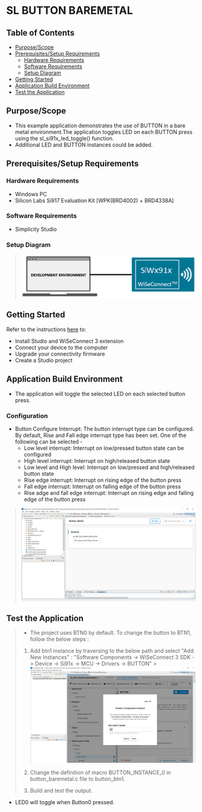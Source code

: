 # SL BUTTON BAREMETAL

## Table of Contents

- [Purpose/Scope](#purposescope)
- [Prerequisites/Setup Requirements](#prerequisitessetup-requirements)
  - [Hardware Requirements](#hardware-requirements)
  - [Software Requirements](#software-requirements)
  - [Setup Diagram](#setup-diagram)
- [Getting Started](#getting-started)
- [Application Build Environment](#application-build-environment)
- [Test the Application](#test-the-application)

## Purpose/Scope

- This example application demonstrates the use of BUTTON in a bare metal environment.The application toggles LED on each BUTTON press using the sl_si91x_led_toggle() function. 
- Additional LED and BUTTON instances could be added.

## Prerequisites/Setup Requirements

### Hardware Requirements

- Windows PC
- Silicon Labs Si917 Evaluation Kit [WPK(BRD4002) + BRD4338A]

### Software Requirements

- Simplicity Studio

### Setup Diagram
> ![Figure: Introduction](resources/readme/setupdiagram.png)

## Getting Started

Refer to the instructions [here](https://docs.silabs.com/wiseconnect/latest/wiseconnect-getting-started/) to:

- Install Studio and WiSeConnect 3 extension
- Connect your device to the computer
- Upgrade your connectivity firmware
- Create a Studio project

## Application Build Environment

- The application will toggle the selected LED on each selected button press.

### Configuration

- Button Configure Interrupt: The button interrupt type can be configured. By default, Rise and Fall edge interrupt type has been set. One of the following can be selected - 
  - Low level interrupt: Interrupt on low/pressed button state can be configured
  - High level interrupt: Interrupt on high/released button state
  - Low level and High level: Interrupt on low/pressed and high/released button state
  - Rise edge interrupt: Interrupt on rising edge of the button press
  - Fall edge interrupt: Interrupt on falling edge of the button press
  - Rise adge and fall edge interrupt: Interrupt on rising edge and falling edge of the button press

> ![Figure: Introduction](resources/readme/image600a.png)

## Test the Application
>
>- The project uses BTN0 by default. To change the button to BTN1, follow the below steps :
>
  >  1. Add btn1 instance by traversing to the below path and select "Add New Instances" :
    "Software Components -> WiSeConnect 3 SDK -> Device -> Si91x -> MCU -> Drivers -> BUTTON"
    >
  > ![Figure: Adding Button Instance](resources/readme/image600d.png)
  > 
  >  2. Change the definition of macro BUTTON_INSTANCE_0 in button_baremetal.c file to button_btn1.
  >  
  >  3. Build and test the output.

  - LED0 will toggle when Button0 pressed.